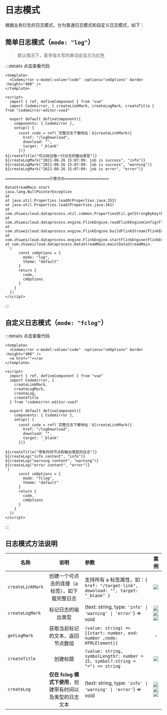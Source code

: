 # 日志模式

根据业务衍生的日志模式，分为普通日志模式和自定义日志模式，如下：

## 简单日志模式（`mode: "log"`）

> 默认情况下，首字母大写的单词会显示为红色

<component v-if="log" :is="log"></component>

:::details 点击查看代码

```vue
<template>
  <Codemirror v-model:value="code" :options="cmOptions" border :height="400" />
</template>

<script>
  import { ref, defineComponent } from "vue"
  import Codemirror, { createLinkMark, createLogMark, createTitle } from "codemirror-editor-vue3"

  export default defineComponent({
    components: { Codemirror },
    setup() {
      const code = ref(`完整日志下载地址：${createLinkMark({
        href: "/logDownload",
        download: "",
        target: "_blank"
      })}
${createTitle("可以标记每一行日志的输出类型")}
${createLogMark("2021-08-26 15:07:09: job is success", "info")}
${createLogMark("2021-08-26 15:07:09: job is success", "warning")}
${createLogMark("2021-08-26 15:07:09: job is error", "error")}

====================引擎日志====================

DataStreamMain start
java.lang.NullPointerException
at
at java.util.Properties.load0(Properties.java:353)
at java.util.Properties.load(Properties.java:341)
at com.zhiweicloud.dataprocess.util.common.PropertiesUtil.getStringByKey(PropertiesUtil.
at com.zhiweicloud.dataprocess.engine.FlinkEngine.readFlinkEngineConfig(FlinkEngine.
at com.zhiweicloud.dataprocess.engine.FlinkEngine.buildFlinkStream(FlinkEngine.
at com.zhiweicloud.dataprocess.engine.FlinkEngine.startFlinkEngine(FlinkEngine.
at com.zhiweicloud.dataprocess.DataStreamMain.main(DataStreamMain.
 `)
      const cmOptions = {
        mode: "log",
        theme: "default"
      }
      return {
        code,
        cmOptions
      }
    }
  })
</script>
```

:::

## 自定义日志模式（`mode: "fclog"`）

<component v-if="fcLog" :is="fcLog"></component>

:::details 点击查看代码

```vue
<template>
  <Codemirror v-model:value="code" :options="cmOptions" border :height="400" />
  <a href=""></a>
</template>

<script>
  import { ref, defineComponent } from "vue"
  import Codemirror, {
    createLinkMark,
    createLogMark,
    createLog,
    createTitle
  } from "codemirror-editor-vue3"

  export default defineComponent({
    components: { Codemirror },
    setup() {
      const code = ref(`完整日志下载地址：${createLinkMark({
        href: "/logDownload",
        download: "",
        target: "_blank"
      })}

${createTitle("带有时间节点和输出类型的日志")}
${createLog("info content", "info")}
${createLog("warning content", "warning")}
${createLog("error content", "error")}
`)
      const cmOptions = {
        mode: "fclog",
        theme: "default"
      }
      return {
        code,
        cmOptions
      }
    }
  })
</script>
```

:::

## 日志模式方法说明

| 名称 | 说明 | 参数 | 案例 |
| --- | :-: | :-- | :-: |
| `createLinkMark` | 创建一个可点击的连接（a 标签），如下载完整日志 | 支持所有 a 标签属性，如：`{ href: "/target-link", download: "", target: "_blank" }` | ![](../../img/createMarkLink.jpg) |
| `createLogMark` | 标记日志的输出类型 | (text: string, type: `'info' \| 'warning' \| 'error'`) => void | ![](../../img/info.jpg)![](../../img/warning.jpg)![](../../img/error.jpg) |
| `getLogMark` | 获取当前标记的文本，返回节点数组 | `(value: string) => [{start: number, end: number ,node: HTMLElement}]` | - |
| `createTitle` | 创建标题 | `(value: string, symbolLength?: number = 15, symbol?:string = "=") => string` | ![](../../img/createTitle.jpg) |
| `createLog` | **仅在 fclog 模式下使用**，创建带有时间以及类型的日志文本 | (text: string, type: `'info' \| 'warning' \| 'error'`) => void | ![](../../img/info.jpg)![](../../img/warning-time.jpg)![](../../img/error-time.jpg) |

<script>
import { shallowRef } from "vue"

export default {
  data() {
    return {
      log: null,
      fcLog:null
    }
  },

  mounted() {
    import('../../../demo/log/index.vue').then((module) => {
      this.log = shallowRef(module.default)
    })
    import('../../../demo/log/fclog.vue').then((module) => {
      this.fcLog = shallowRef(module.default)
    })
  }
}
</script>

